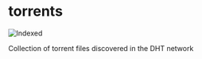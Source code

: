 torrents 
========
![Indexed](https://img.shields.io/badge/indexed-246916-blue)

Collection of torrent files discovered in the DHT network
